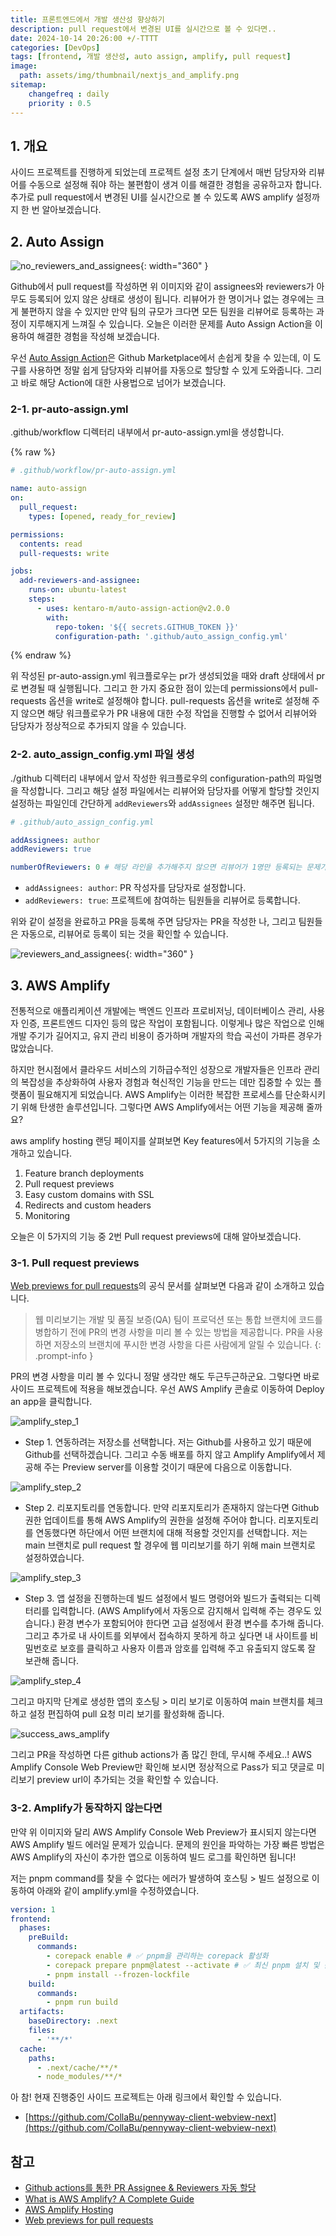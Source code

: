 ```yaml
---
title: 프론트엔드에서 개발 생산성 향상하기
description: pull request에서 변경된 UI를 실시간으로 볼 수 있다면..
date: 2024-10-14 20:26:00 +/-TTTT
categories: [DevOps]
tags: [frontend, 개발 생산성, auto assign, amplify, pull request]
image:
  path: assets/img/thumbnail/nextjs_and_amplify.png
sitemap: 
    changefreq : daily
    priority : 0.5
---
```


## 1. 개요

사이드 프로젝트를 진행하게 되었는데 프로젝트 설정 초기 단계에서 매번 담당자와 리뷰어를 수동으로 설정해 줘야 하는 불편함이 생겨 이를 해결한 경험을 공유하고자 합니다. 추가로 pull request에서 변경된 UI를 실시간으로 볼 수 있도록 AWS amplify 설정까지 한 번 알아보겠습니다.

## 2. Auto Assign

![no_reviewers_and_assignees](assets/img/writing/6/no_reviewers_and_assignees.png){: width="360" }

Github에서 pull request를 작성하면 위 이미지와 같이 assignees와 reviewers가 아무도 등록되어 있지 않은 상태로 생성이 됩니다. 리뷰어가 한 명이거나 없는 경우에는 크게 불편하지 않을 수 있지만 만약 팀의 규모가 크다면 모든 팀원을 리뷰어로 등록하는 과정이 지루해지게 느껴질 수 있습니다. 오늘은 이러한 문제를 Auto Assign Action을 이용하여 해결한 경험을 작성해 보겠습니다.

우선 [Auto Assign Action](https://github.com/marketplace/actions/auto-assign-action)은 Github Marketplace에서 손쉽게 찾을 수 있는데, 이 도구를 사용하면 정말 쉽게 담당자와 리뷰어를 자동으로 할당할 수 있게 도와줍니다. 그리고 바로 해당 Action에 대한 사용법으로 넘어가 보겠습니다.

### 2-1. pr-auto-assign.yml

.github/workflow 디렉터리 내부에서 pr-auto-assign.yml을 생성합니다.

{% raw %}
```yml
# .github/workflow/pr-auto-assign.yml

name: auto-assign
on:
  pull_request:
    types: [opened, ready_for_review]

permissions:
  contents: read
  pull-requests: write

jobs:
  add-reviewers-and-assignee:
    runs-on: ubuntu-latest
    steps:
      - uses: kentaro-m/auto-assign-action@v2.0.0
        with:
          repo-token: '${{ secrets.GITHUB_TOKEN }}'
          configuration-path: '.github/auto_assign_config.yml'
```
{% endraw %}

위 작성된 pr-auto-assign.yml 워크플로우는 pr가 생성되었을 때와 draft 상태에서 pr로 변경될 때 실행됩니다. 그리고 한 가지 중요한 점이 있는데 permissions에서 pull-requests 옵션을 write로 설정해야 합니다. pull-requests 옵션을 write로 설정해 주지 않으면 해당 워크플로우가 PR 내용에 대한 수정 작업을 진행할 수 없어서 리뷰어와 담당자가 정상적으로 추가되지 않을 수 있습니다.

### 2-2. auto_assign_config.yml 파일 생성

./github 디렉터리 내부에서 앞서 작성한 워크플로우의 configuration-path의 파일명을 작성합니다. 그리고 해당 설정 파일에서는 리뷰어와 담당자를 어떻게 할당할 것인지 설정하는 파일인데 간단하게 `addReviewers`와 `addAssignees` 설정만 해주면 됩니다.

```yml
# .github/auto_assign_config.yml

addAssignees: author
addReviewers: true

numberOfReviewers: 0 # 해당 라인을 추가해주지 않으면 리뷰어가 1명만 등록되는 문제가 있어 0으로 명시해야 합니다.
```

- `addAssignees: author`: PR 작성자를 담당자로 설정합니다.
- `addReviewers: true`: 프로젝트에 참여하는 팀원들을 리뷰어로 등록합니다.

위와 같이 설정을 완료하고 PR을 등록해 주면 담당자는 PR을 작성한 나, 그리고 팀원들은 자동으로, 리뷰어로 등록이 되는 것을 확인할 수 있습니다.

![reviewers_and_assignees](assets/img/writing/6/reviewers_and_assignees.png){: width="360" }

## 3. AWS Amplify

전통적으로 애플리케이션 개발에는 백엔드 인프라 프로비저닝, 데이터베이스 관리, 사용자 인증, 프론트엔드 디자인 등의 많은 작업이 포함됩니다. 이렇게나 많은 작업으로 인해 개발 주기가 길어지고, 유지 관리 비용이 증가하며 개발자의 학습 곡선이 가파른 경우가 많았습니다.

하지만 현시점에서 클라우드 서비스의 기하급수적인 성장으로 개발자들은 인프라 관리의 복잡성을 추상화하여 사용자 경험과 혁신적인 기능을 만드는 데만 집중할 수 있는 플랫폼이 필요해지게 되었습니다. AWS Amplify는 이러한 복잡한 프로세스를 단순화시키기 위해 탄생한 솔루션입니다. 그렇다면 AWS Amplify에서는 어떤 기능을 제공해 줄까요?

aws amplify hosting 랜딩 페이지를 살펴보면 Key features에서 5가지의 기능을 소개하고 있습니다.

1. Feature branch deployments
2. Pull request previews
3. Easy custom domains with SSL
4. Redirects and custom headers
5. Monitoring

오늘은 이 5가지의 기능 중 2번 Pull request previews에 대해 알아보겠습니다.

### 3-1. Pull request previews

[Web previews for pull requests](https://docs.aws.amazon.com/amplify/latest/userguide/pr-previews.html)의 공식 문서를 살펴보면 다음과 같이 소개하고 있습니다.

> 웹 미리보기는 개발 및 품질 보증(QA) 팀이 프로덕션 또는 통합 브랜치에 코드를 병합하기 전에 PR의 변경 사항을 미리 볼 수 있는 방법을 제공합니다. PR을 사용하면 저장소의 브랜치에 푸시한 변경 사항을 다른 사람에게 알릴 수 있습니다.
{: .prompt-info }

PR의 변경 사항을 미리 볼 수 있다니 정말 생각만 해도 두근두근하군요. 그렇다면 바로 사이드 프로젝트에 적용을 해보겠습니다. 우선 AWS Amplify 콘솔로 이동하여 Deploy an app을 클릭합니다.

![amplify_step_1](assets/img/writing/6/amplify-1.png)

- Step 1. 연동하려는 저장소를 선택합니다. 저는 Github를 사용하고 있기 때문에 Github를 선택하겠습니다. 그리고 수동 배포를 하지 않고 Amplify Amplify에서 제공해 주는 Preview server를 이용할 것이기 때문에 다음으로 이동합니다.

![amplify_step_2](assets/img/writing/6/amplify-2.png)

- Step 2. 리포지토리를 연동합니다. 만약 리포지토리가 존재하지 않는다면 Github 권한 업데이트를 통해 AWS Amplify의 권한을 설정해 주어야 합니다. 리포지토리를 연동했다면 하단에서 어떤 브랜치에 대해 적용할 것인지를 선택합니다. 저는 main 브랜치로 pull request 할 경우에 웹 미리보기를 하기 위해 main 브랜치로 설정하였습니다.

![amplify_step_3](assets/img/writing/6/amplify-3.png)

- Step 3. 앱 설정을 진행하는데 빌드 설정에서 빌드 명령어와 빌드가 출력되는 디렉터리를 입력합니다. (AWS Amplify에서 자동으로 감지해서 입력해 주는 경우도 있습니다.) 환경 변수가 포함되어야 한다면 고급 설정에서 환경 변수를 추가해 줍니다. 그리고 추가로 내 사이트를 외부에서 접속하지 못하게 하고 싶다면 내 사이트를 비밀번호로 보호를 클릭하고 사용자 이름과 암호를 입력해 주고 유출되지 않도록 잘 보관해 줍니다.

![amplify_step_4](assets/img/writing/6/amplify-4.png)

그리고 마지막 단계로 생성한 앱의 호스팅 > 미리 보기로 이동하여 main 브랜치를 체크하고 설정 편집하여 pull 요청 미리 보기를 활성화해 줍니다. 

![success_aws_amplify](assets/img/writing/6/success_aws_amplify.png)

그리고 PR을 작성하면 다른 github actions가 좀 많긴 한데, 무시해 주세요..! AWS Amplify Console Web Preview만 확인해 보시면 정상적으로 Pass가 되고 댓글로 미리보기 preview url이 추가되는 것을 확인할 수 있습니다.

### 3-2. Amplify가 동작하지 않는다면

만약 위 이미지와 달리 AWS Amplify Console Web Preview가 표시되지 않는다면 AWS Amplify 빌드 에러일 문제가 있습니다. 문제의 원인을 파악하는 가장 빠른 방법은 AWS Amplify의 자신이 추가한 앱으로 이동하여 빌드 로그를 확인하면 됩니다!

저는 pnpm command를 찾을 수 없다는 에러가 발생하여 호스팅 > 빌드 설정으로 이동하여 아래와 같이 amplify.yml을 수정하였습니다.

```yml
version: 1
frontend:
  phases:
    preBuild:
      commands:
        - corepack enable # ✅ pnpm을 관리하는 corepack 활성화
        - corepack prepare pnpm@latest --activate # ✅ 최신 pnpm 설치 및 활성화
        - pnpm install --frozen-lockfile
    build:
      commands:
        - pnpm run build
  artifacts:
    baseDirectory: .next
    files:
      - '**/*'
  cache:
    paths:
      - .next/cache/**/*
      - node_modules/**/*
```

아 참! 현재 진행중인 사이드 프로젝트는 아래 링크에서 확인할 수 있습니다.

- [https://github.com/CollaBu/pennyway-client-webview-next](https://github.com/CollaBu/pennyway-client-webview-next)

## 참고

- [Github actions를 통한 PR Assignee & Reviewers 자동 할당](https://devjem.tistory.com/85)
- [What is AWS Amplify? A Complete Guide](https://www.theknowledgeacademy.com/blog/what-is-aws-amplify/)
- [AWS Amplify Hosting](https://aws.amazon.com/ko/amplify/hosting/?nc=sn&loc=2&dn=2)
- [Web previews for pull requests](https://docs.aws.amazon.com/amplify/latest/userguide/pr-previews.html)